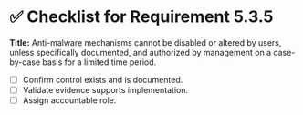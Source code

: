 # ✅ Checklist for Requirement 5.3.5

**Title:** Anti-malware mechanisms cannot be disabled or altered by users, unless specifically documented, and authorized by management on a case-by-case basis for a limited time period.

- [ ] Confirm control exists and is documented.
- [ ] Validate evidence supports implementation.
- [ ] Assign accountable role.
